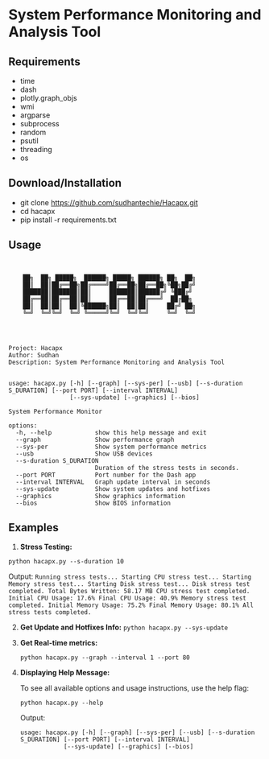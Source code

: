 # System Performance Monitoring and Analysis Tool

Requirements
------------

* time
* dash
* plotly.graph_objs
* wmi
* argparse
* subprocess
* random
* psutil
* threading
* os


Download/Installation
---------------------

* git clone https://github.com/sudhantechie/Hacapx.git
* cd hacapx
* pip install -r requirements.txt


Usage
-----

```


    ██╗  ██╗ █████╗  ██████╗ █████╗ ██████╗ ██╗  ██╗
    ██║  ██║██╔══██╗██╔════╝██╔══██╗██╔══██╗╚██╗██╔╝
    ███████║███████║██║     ███████║██████╔╝ ╚███╔╝
    ██╔══██║██╔══██║██║     ██╔══██║██╔═══╝  ██╔██╗
    ██║  ██║██║  ██║╚██████╗██║  ██║██║     ██╔╝ ██╗
    ╚═╝  ╚═╝╚═╝  ╚═╝ ╚═════╝╚═╝  ╚═╝╚═╝     ╚═╝  ╚═╝




Project: Hacapx
Author: Sudhan
Description: System Performance Monitoring and Analysis Tool


usage: hacapx.py [-h] [--graph] [--sys-per] [--usb] [--s-duration S_DURATION] [--port PORT] [--interval INTERVAL]
                 [--sys-update] [--graphics] [--bios]

System Performance Monitor

options:
  -h, --help            show this help message and exit
  --graph               Show performance graph
  --sys-per             Show system performance metrics
  --usb                 Show USB devices
  --s-duration S_DURATION
                        Duration of the stress tests in seconds.
  --port PORT           Port number for the Dash app
  --interval INTERVAL   Graph update interval in seconds
  --sys-update          Show system updates and hotfixes
  --graphics            Show graphics information
  --bios                Show BIOS information

  ```

  Examples
  --------

  1. **Stress Testing:**

    python hacapx.py --s-duration 10

  Output:
    ```
    Running stress tests...
    Starting CPU stress test...
    Starting Memory stress test...
    Starting Disk stress test...
    Disk stress test completed.
    Total Bytes Written: 58.17 MB
    CPU stress test completed.
    Initial CPU Usage: 17.6%
    Final CPU Usage: 40.9%
    Memory stress test completed.
    Initial Memory Usage: 75.2%
    Final Memory Usage: 80.1%
    All stress tests completed.
    ```

   2. **Get Update and Hotfixes Info:**
    ```
    python hacapx.py --sys-update
    ```
  3. **Get Real-time metrics:**
     ```
     python hacapx.py --graph --interval 1 --port 80 
     ```
  4. **Displaying Help Message:**

     To see all available options and usage instructions, use the help flag:
     ```
     python hacapx.py --help
     ```
     Output:
     ```
     usage: hacapx.py [-h] [--graph] [--sys-per] [--usb] [--s-duration S_DURATION] [--port PORT] [--interval INTERVAL]
                 [--sys-update] [--graphics] [--bios]
     ```

